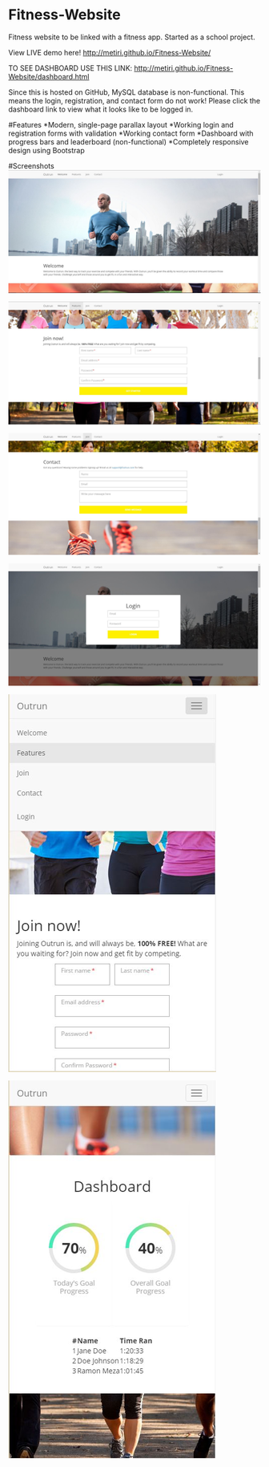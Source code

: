 # Fitness-Website
Fitness website to be linked with a fitness app. Started as a school project.

View LIVE demo here! http://metiri.github.io/Fitness-Website/

TO SEE DASHBOARD USE THIS LINK: http://metiri.github.io/Fitness-Website/dashboard.html

Since this is hosted on GitHub, MySQL database is non-functional. 
This means the login, registration, and contact form do not work! 
Please click the dashboard link to view what it looks like to be logged in.

#Features
*Modern, single-page parallax layout
*Working login and registration forms with validation
*Working contact form
*Dashboard with progress bars and leaderboard (non-functional)
*Completely responsive design using Bootstrap

#Screenshots
![Welcome section](https://raw.githubusercontent.com/Metiri/Fitness-Website/master/img/screenshots/screen1.JPG?raw=true)

![Registration form](https://raw.githubusercontent.com/Metiri/Fitness-Website/master/img/screenshots/screen2.JPG?raw=true)

![Contact form](https://raw.githubusercontent.com/Metiri/Fitness-Website/master/img/screenshots/screen3.JPG?raw=true)

![Login popup](https://raw.githubusercontent.com/Metiri/Fitness-Website/master/img/screenshots/screen4.JPG?raw=true)

![Responsive design](https://raw.githubusercontent.com/Metiri/Fitness-Website/master/img/screenshots/screen5.JPG?raw=true)

![Dashboard section](https://raw.githubusercontent.com/Metiri/Fitness-Website/master/img/screenshots/screen6.JPG?raw=true)